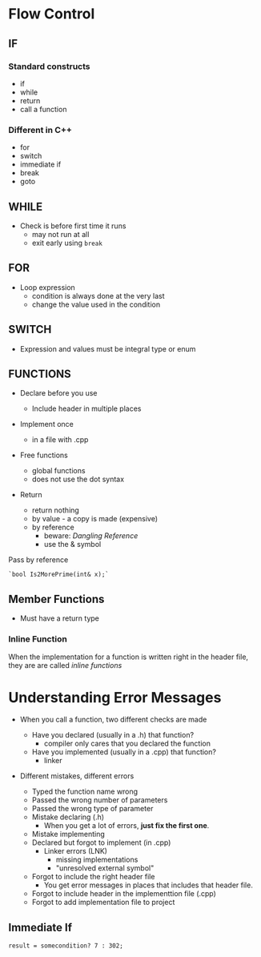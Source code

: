 # Flow Control

## IF

### Standard constructs 

- if
- while
- return
- call a function

### Different in C++

- for
- switch
- immediate if
- break
- goto

## WHILE

- Check is before first time it runs
	- may not run at all
	- exit early using `break`


## FOR

- Loop expression
	- condition is always done at the very last
	- change the value used in the condition

## SWITCH

- Expression and values must be integral type or enum

## FUNCTIONS

- Declare before you use
	- Include header in multiple places
- Implement once
	- in a file with .cpp

- Free functions
	- global functions
	- does not use the dot syntax

- Return 
	- return nothing
	- by value - a copy is made (expensive)
	- by reference
		- beware: _Dangling Reference_
		- use the & symbol

Pass by reference

	`bool Is2MorePrime(int& x);`

## Member Functions

- Must have a return type

### Inline Function
When the implementation for a function is written right in the header file,
they are are called _inline functions_

# Understanding Error Messages

- When you call a function, two different checks are made
	- Have you declared (usually in a .h) that function?
		- compiler only cares that you declared the function
	- Have you implemented (usually in a .cpp) that function?
		- linker

- Different mistakes, different errors
	- Typed the function name wrong
	- Passed the wrong number of parameters
	- Passed the wrong type of parameter
	- Mistake declaring (.h)
		- When you get a lot of errors, __just fix the first one__.
	- Mistake implementing
	- Declared but forgot to implement (in .cpp)
		- Linker errors (LNK)
			- missing implementations
			- "unresolved external symbol"
	- Forgot to include the right header file
		- You get error messages in places that includes that header file.
	- Forgot to include header in the implementtion file (.cpp)
	- Forgot to add implementation file to project

## Immediate If

`result = somecondition? 7 : 302;`



